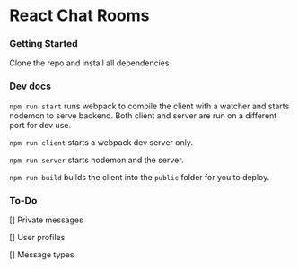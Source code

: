# React Chat Rooms

### Getting Started

Clone the repo and install all dependencies

### Dev docs

`npm run start` runs webpack to compile the client with a watcher and starts nodemon to serve backend. Both client and server are run on a different port for dev use.

`npm run client` starts a webpack dev server only.

`npm run server` starts nodemon and the server.

`npm run build` builds the client into the `public` folder for you to deploy.

### To-Do

[] Private messages

[] User profiles

[] Message types
